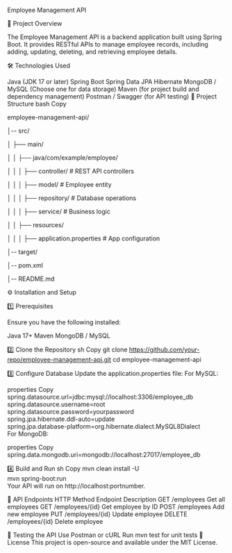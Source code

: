 Employee Management API

📌 Project Overview

The Employee Management API is a backend application built using Spring Boot. It provides RESTful APIs to manage employee records, including adding, updating, deleting, and retrieving employee details.

🛠️ Technologies Used

Java (JDK 17 or later)
Spring Boot
Spring Data JPA
Hibernate
MongoDB / MySQL (Choose one for data storage)
Maven (for project build and dependency management)
Postman / Swagger (for API testing)
📂 Project Structure
bash
Copy

employee-management-api/

│-- src/

│   ├── main/

│   │   ├── java/com/example/employee/

│   │   │   ├── controller/      # REST API controllers 

│   │   │   ├── model/           # Employee entity  

│   │   │   ├── repository/      # Database operations  

│   │   │   ├── service/         # Business logic  

│   │   ├── resources/

│   │   │   ├── application.properties  # App configuration 

│-- target/  

│-- pom.xml  

│-- README.md 

⚙️ Installation and Setup

1️⃣ Prerequisites

Ensure you have the following installed:

Java 17+
Maven
MongoDB / MySQL

2️⃣ Clone the Repository
sh
Copy
git clone https://github.com/your-repo/employee-management-api.git
cd employee-management-api

3️⃣ Configure Database
Update the application.properties file:
For MySQL:

properties
Copy
spring.datasource.url=jdbc:mysql://localhost:3306/employee_db  
spring.datasource.username=root  
spring.datasource.password=yourpassword  
spring.jpa.hibernate.ddl-auto=update  
spring.jpa.database-platform=org.hibernate.dialect.MySQL8Dialect  
For MongoDB:

properties
Copy
spring.data.mongodb.uri=mongodb://localhost:27017/employee_db  

4️⃣ Build and Run
sh
Copy
mvn clean install -U  
mvn spring-boot:run  
Your API will run on http://localhost:portnumber.

🚀 API Endpoints
HTTP Method	          Endpoint	       Description
GET	                 /employees	       Get all employees
GET	                 /employees/{id}   Get employee by ID
POST	             /employees	       Add new employee
PUT                	 /employees/{id}   Update employee
DELETE	             /employees/{id}   Delete employee

🧪 Testing the API
Use Postman or cURL
Run mvn test for unit tests
📜 License
This project is open-source and available under the MIT License.
